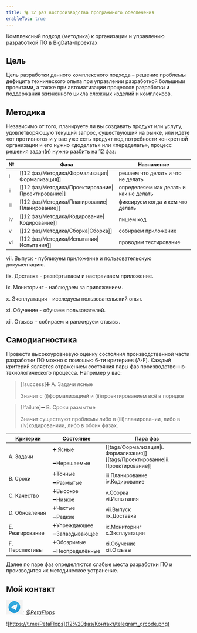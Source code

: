 ```yaml
---
title: 🔠 12 фаз воспроизводства программного обеспечения
enableToc: true
---
```


Комплексный подход (методика) к организации и управлению разработкой ПО в BigData-проектах

## Цель
Цель разработки данного комплексного подхода – решение проблемы дефицита технического опыта при управлении разработкой большими проектами, а также при автоматизации процессов разработки и поддержания жизненного цикла сложных изделий и комплексов.

## Методика
Независимо от того, планируете ли вы создавать продукт или услугу, удовлетворяющую текущий запрос, существующий на рынке, или идете «от противного» и у вас уже есть продукт под потребности конкретной организации и его нужно «доделать» или «переделать», процесс решения задач(и) нужно разбить на 12 фаз: 

| № | Фаза | Назначение|
|--|--|--|
|i|[[12 фаз/Методика/Формализация\|Формализация]]|решаем что делать и что не делать|
|ii|[[12 фаз/Методика/Проектирование\|Проектирование]]|определеяем как делать и как не делать|
|iii|[[12 фаз/Методика/Планирование\|Планирование]]|фиксируем когда и кем что делать|
|iv|[[12 фаз/Методика/Кодирование\|Кодирование]]|пишем код|
|v|[[12 фаз/Методика/Сборка\|Сборка]]|собираем приложение|
|vi|[[12 фаз/Методика/Испытания\|Испытания]]|проводим тестирование|

vii. Выпуск - публикуем приложение и пользовательскую документацию.

iix. Доставка - развёртываем и настраиваем приложение.

ix. Мониторинг - наблюдаем за приложением.

x. Эксплуатация - исследуем пользовательский опыт.

xi. Обучение - обучаем пользователей.

xii. Отзывы - собираем и ранжируем отзывы.

## Самодиагностика

Провести высокоуровневую оценку состояния производственной части разработки ПО можно с помощью 6-ти критериев (A-F).
Каждый критерий является отражением состояния пары фаз производственно-технологического процесса. Например у вас:

> [!success]➕ А. Задачи ясные
>
> Значит с (i)формализацией и (ii)проектированием всё в порядке

> [!failure]➖ В. Сроки размытые
>
> Значит существуют проблемы либо в (iii)планировании, либо в (iv)кодированиии, либо в обоих фазах.

<table>
    <thead>
        <tr>
            <th>Критерии</th>
            <th>Состояние</th>
            <th>Пара фаз</th>
        </tr>
    </thead>
    <tbody>
        <tr>
            <td rowspan=2>A. Задачи</td>
            <td>➕ Ясные</td>
            <td rowspan=2 >[[tags/Формализация|i. Формализация]]<br>[[tags/Проектирование|ii. Проектирование]]</td>
        </tr>
        <tr>
            <td>➖Нерешаемые</td>
        </tr>
        <tr>
            <td rowspan=2>B. Сроки</td>
            <td>➕Точные</td>
            <td rowspan=2 >iii.Планирование<br>iv.Кодирование</td>
        </tr>
        <tr>
            <td>➖Размытые</td>
        </tr>
        <tr>
            <td rowspan=2>C. Качество</td>
            <td>➕Высокое</td>
            <td rowspan=2 >v.Сборка<br>vi.Испытания</td>
        </tr>
        <tr>
            <td>➖Низкое</td>
        </tr>
		<tr>
            <td rowspan=2>D. Обновления</td>
            <td>➕Частые</td>
            <td rowspan=2 >vii.Выпуск<br>iix.Доставка</td>
        </tr>
        <tr>
            <td>➖Редкие</td>
        </tr>
        <tr>
            <td rowspan=2>E. Реагирование</td>
            <td>➕Упреждающее</td>
            <td rowspan=2 >ix.Мониторинг<br>x.Эксплуатация</td>
        </tr>
        <tr>
            <td>➖Запаздывающее</td>
        </tr>
        <tr>
            <td rowspan=2>F. Перспективы</td>
            <td>➕Обозримые</td>
            <td rowspan=2 >xi.Обучение<br>xii.Отзывы</td>
        </tr>
        <tr>
            <td>➖Неопределённые</td>
        </tr>
    </tbody>
</table>

Далее по паре фаз определяются слабые места разработки ПО и производится их методическое устранение.

## Мой контакт

*![Telegram](12%20фаз/Контакт/telegram-icon-blue-angle.png): [@PetaFlops](https://t.me/PetaFlops)*

![https://t.me/PetaFlops](12%20фаз/Контакт/telegram_qrcode.png)
